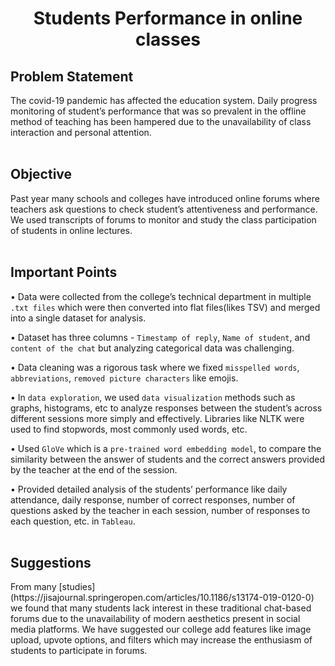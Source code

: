 <h1 align = 'center'> Students Performance in online classes </h1>

<h2><b>Problem Statement</b></h2> 

The covid-19 pandemic has affected the education system. Daily progress monitoring of student’s performance that was so prevalent in the offline method of teaching has been hampered due to the unavailability of class interaction and personal attention.
<br><br>

<h2><b>Objective</b></h2> 
Past year many schools and colleges have introduced online forums where teachers ask questions to check student’s attentiveness and performance. We used transcripts of forums to monitor and study the class participation of students in online lectures.
<br><br>

<h2><b>Important Points</b></h2>

• Data were collected from the college’s technical department in multiple `.txt files` which were then converted into flat files(likes TSV) and merged into a single dataset for analysis.<br>

• Dataset has three columns - `Timestamp of reply`, `Name of student`, and `content of the chat` but analyzing categorical data was challenging.<br>

• Data cleaning was a rigorous task where we fixed `misspelled words`, `abbreviations`, `removed picture characters` like emojis.<br>

• In `data exploration`, we used `data visualization` methods such as graphs, histograms, etc to analyze responses between the student’s across different sessions more simply and effectively. Libraries like NLTK were used to find stopwords, most commonly used words, etc.<br>

• Used `GloVe` which is a `pre-trained word embedding model`, to compare the similarity between the answer of students and the correct answers provided by the teacher at the end of the session.<br>

• Provided detailed analysis of the students’ performance like daily attendance, daily response, number of correct responses, number of questions asked by the teacher in each session, number of responses to each question, etc. in `Tableau`.<br><br>

<h2><b>Suggestions</b></h2>
From many [studies](https://jisajournal.springeropen.com/articles/10.1186/s13174-019-0120-0) we found that many students lack interest in these traditional chat-based forums due to the unavailability of modern aesthetics present in social media platforms. We have suggested our college add features like image upload, upvote options, and filters which may increase the enthusiasm of students to participate in forums.<br><br>
